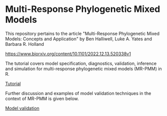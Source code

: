 # Multi-Response Phylogenetic Mixed Models

This repository pertains to the article "Multi-Response Phylogenetic Mixed Models: Concepts and Application" by Ben Halliwell, Luke A. Yates and Barbara R. Holland

https://www.biorxiv.org/content/10.1101/2022.12.13.520338v1

The tutorial covers model specification, diagnostics, validation, inference and simulation for multi-response phylogenetic mixed models (MR-PMM) in R.

[Tutorial](https://Benjamin-Halliwell.github.io/MR-PMM/MR-PMM_tutorial.html)

Further discussion and examples of model validation techniques in the context of MR-PMM is given below.

[Model validation](https://Benjamin-Halliwell.github.io/MR-PMM/modelValidation/PMM_validation_md.html)
